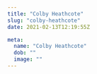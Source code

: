 ```yaml
---
title: "Colby Heathcote"
slug: "colby-heathcote"
date: 2021-02-13T12:19:55Z

meta:
  name: "Colby Heathcote"
  dob: ""
  image: ""
---
```


